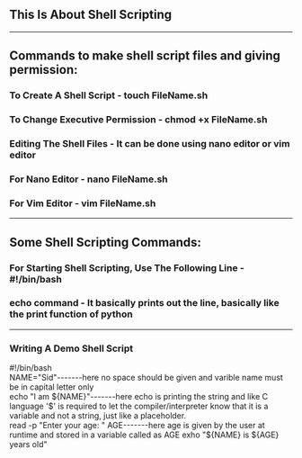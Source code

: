 ## This Is About Shell Scripting

---

## Commands to make shell script files and giving permission:
### To Create A Shell Script - touch FileName.sh
### To Change Executive Permission - chmod +x FileName.sh
### Editing The Shell Files - It can be done using nano editor or vim editor
### For Nano Editor - nano FileName.sh
### For Vim Editor - vim FileName.sh

---

##  Some Shell Scripting Commands:
### For Starting Shell Scripting, Use The Following Line - #!/bin/bash
### echo command - It basically prints out the line, basically like the print function of python 

---
### Writing A Demo Shell Script
#!/bin/bash <br>
NAME="Sid"-------here no space should be given and varible name must be in capital letter only <br>
echo "I am ${NAME}"-------here echo is printing the string and like C language '$' is required to let the compiler/interpreter know that it is a variable and not a string, just like a placeholder. <br>
read -p "Enter your age: " AGE-------here age is given by the user at runtime and stored in a variable called as AGE
exho "${NAME} is ${AGE} years old"